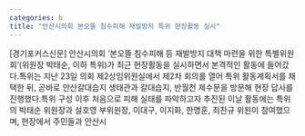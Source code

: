 ```yaml
---
categories: b
title: "안산시의회 본오뜰 침수피해 재발방지 특위 현장활동 실시"
---
```

[경기포커스신문] 안산시의회 ‘본오뜰 침수피해 등 재발방지 대책 마련을 위한 특별위원회’(위원장 박태순, 이하 특위)가 최근 현장활동을 실시하면서 본격적인 활동에 들어갔다.특위는 지난 23일 의회 제2상임위원실에서 제2차 회의를 열어 특위 활동계획서를 채택한 뒤, 곧바로 안산갈대습지 생태관과 갈대습지, 반월천 제수문을 방문해 현장 답사를 진행했다.특위 구성 이후 처음으로 피해 실태를 파악하고자 추진된 이날 활동에는 특위의 박태순 위원장과 설호영 부위원장, 이대구, 이지화, 한명훈, 최찬규 위원이 참여했으며, 현장에서 주민들과 안산시